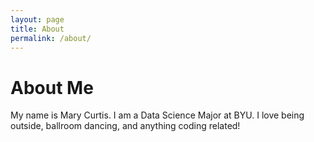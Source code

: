 ```yaml
---
layout: page
title: About
permalink: /about/
---
```


# About Me
 My name is Mary Curtis. I am a Data Science Major at BYU. I love being outside, ballroom dancing, and anything coding related!
